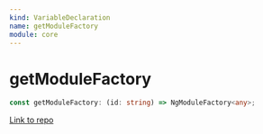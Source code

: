 ```yaml
---
kind: VariableDeclaration
name: getModuleFactory
module: core
---
```


# getModuleFactory

```ts
const getModuleFactory: (id: string) => NgModuleFactory<any>;
```

[Link to repo](https://github.com/timdeschryver/angular/blob/master/packages/core/src/linker/ng_module_factory_loader.ts#L44-L44)
